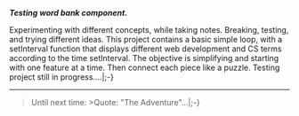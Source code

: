 _**Testing word bank component.**_

Experimenting with different concepts, while taking notes. Breaking, testing, and trying different ideas. This project contains a basic simple loop, with a setInterval function that displays different web development and CS terms according to the time setInterval. The objective is simplifying and starting with one feature at a time. Then connect each piece like a puzzle.  Testing project still in progress....|;-}

---

> Until next time: >Quote: "The Adventure"...|;-}
